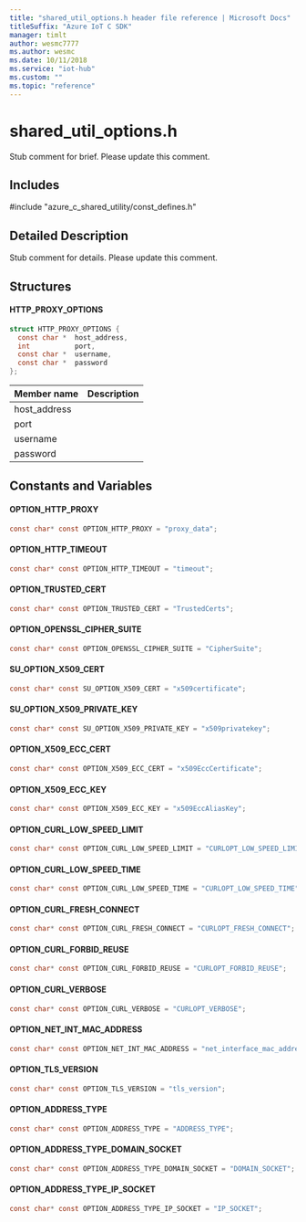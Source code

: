 ```yaml
---                             
title: "shared_util_options.h header file reference | Microsoft Docs" 
titleSuffix: "Azure IoT C SDK"            
manager: timlt                 
author: wesmc7777              
ms.author: wesmc               
ms.date: 10/11/2018                    
ms.service: "iot-hub"             
ms.custom: ""                
ms.topic: "reference"        
---                            
```


# shared_util_options.h 

Stub comment for brief. Please update this comment.

## Includes

\#include "azure_c_shared_utility/const_defines.h"  

## Detailed Description

Stub comment for details. Please update this comment.

## Structures

#### HTTP_PROXY_OPTIONS

```C
struct HTTP_PROXY_OPTIONS {
  const char *  host_address,
  int           port,
  const char *  username,
  const char *  password
};
```
Member name                 | Description                                
----------------------------|----------------
 host_address            | 
 port            | 
 username            | 
 password            | 

## Constants and Variables

#### OPTION_HTTP_PROXY
```C
const char* const OPTION_HTTP_PROXY = "proxy_data";
```

#### OPTION_HTTP_TIMEOUT
```C
const char* const OPTION_HTTP_TIMEOUT = "timeout";
```

#### OPTION_TRUSTED_CERT
```C
const char* const OPTION_TRUSTED_CERT = "TrustedCerts";
```

#### OPTION_OPENSSL_CIPHER_SUITE
```C
const char* const OPTION_OPENSSL_CIPHER_SUITE = "CipherSuite";
```

#### SU_OPTION_X509_CERT
```C
const char* const SU_OPTION_X509_CERT = "x509certificate";
```

#### SU_OPTION_X509_PRIVATE_KEY
```C
const char* const SU_OPTION_X509_PRIVATE_KEY = "x509privatekey";
```

#### OPTION_X509_ECC_CERT
```C
const char* const OPTION_X509_ECC_CERT = "x509EccCertificate";
```

#### OPTION_X509_ECC_KEY
```C
const char* const OPTION_X509_ECC_KEY = "x509EccAliasKey";
```

#### OPTION_CURL_LOW_SPEED_LIMIT
```C
const char* const OPTION_CURL_LOW_SPEED_LIMIT = "CURLOPT_LOW_SPEED_LIMIT";
```

#### OPTION_CURL_LOW_SPEED_TIME
```C
const char* const OPTION_CURL_LOW_SPEED_TIME = "CURLOPT_LOW_SPEED_TIME";
```

#### OPTION_CURL_FRESH_CONNECT
```C
const char* const OPTION_CURL_FRESH_CONNECT = "CURLOPT_FRESH_CONNECT";
```

#### OPTION_CURL_FORBID_REUSE
```C
const char* const OPTION_CURL_FORBID_REUSE = "CURLOPT_FORBID_REUSE";
```

#### OPTION_CURL_VERBOSE
```C
const char* const OPTION_CURL_VERBOSE = "CURLOPT_VERBOSE";
```

#### OPTION_NET_INT_MAC_ADDRESS
```C
const char* const OPTION_NET_INT_MAC_ADDRESS = "net_interface_mac_address";
```

#### OPTION_TLS_VERSION
```C
const char* const OPTION_TLS_VERSION = "tls_version";
```

#### OPTION_ADDRESS_TYPE
```C
const char* const OPTION_ADDRESS_TYPE = "ADDRESS_TYPE";
```

#### OPTION_ADDRESS_TYPE_DOMAIN_SOCKET
```C
const char* const OPTION_ADDRESS_TYPE_DOMAIN_SOCKET = "DOMAIN_SOCKET";
```

#### OPTION_ADDRESS_TYPE_IP_SOCKET
```C
const char* const OPTION_ADDRESS_TYPE_IP_SOCKET = "IP_SOCKET";
```

